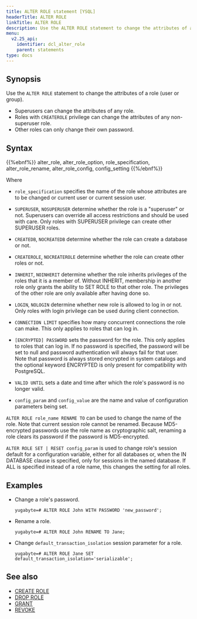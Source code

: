 ```yaml
---
title: ALTER ROLE statement [YSQL]
headerTitle: ALTER ROLE
linkTitle: ALTER ROLE
description: Use the ALTER ROLE statement to change the attributes of a role (user or group).
menu:
  v2.25_api:
    identifier: dcl_alter_role
    parent: statements
type: docs
---
```


## Synopsis

Use the `ALTER ROLE` statement to change the attributes of a role (user or group).

- Superusers can change the attributes of any role.
- Roles with `CREATEROLE` privilege can change the attributes of any non-superuser role.
- Other roles can only change their own password.

## Syntax

{{%ebnf%}}
  alter_role,
  alter_role_option,
  role_specification,
  alter_role_rename,
  alter_role_config,
  config_setting
{{%/ebnf%}}

Where

- `role_specification` specifies the name of the role whose attributes are to be changed or current user or current session user.

- `SUPERUSER`, `NOSUPERUSER` determine whether the role is a "superuser" or not. Superusers can override all access restrictions and should be used with care.
Only roles with SUPERUSER privilege can create other SUPERUSER roles.
- `CREATEDB`, `NOCREATEDB` determine whether the role can create a database or not.
- `CREATEROLE`, `NOCREATEROLE` determine whether the role can create other roles or not.
- `INHERIT`, `NOINHERIT` determine whether the role inherits privileges of the roles that it is a member of.
Without INHERIT, membership in another role only grants the ability to SET ROLE to that other role. The privileges of the other role are only available after having done so.
- `LOGIN`, `NOLOGIN` determine whether new role is allowed to log in or not. Only roles with login privilege can be used during client connection.
- `CONNECTION LIMIT` specifies how many concurrent connections the role can make. This only applies to roles that can log in.
- `[ENCRYPTED] PASSWORD` sets the password for the role. This only applies to roles that can log in.
If no password is specified, the password will be set to null and password authentication will always fail for that user.
Note that password is always stored encrypted in system catalogs and the optional keyword ENCRYPTED is only present for compatibility with PostgreSQL.
- `VALID UNTIL` sets a date and time after which the role's password is no longer valid.

- `config_param` and `config_value` are the name and value of configuration parameters being set.

`ALTER ROLE role_name RENAME TO` can be used to change the name of the role. Note that current session role cannot be renamed.
Because MD5-encrypted passwords use the role name as cryptographic salt, renaming a role clears its password if the password is MD5-encrypted.

`ALTER ROLE SET | RESET config_param` is used to change role's session default for a configuration variable, either for all databases or, when the IN DATABASE clause is specified, only for sessions in the named database. If ALL is specified instead of a role name, this changes the setting for all roles.

## Examples

- Change a role's password.

  ```plpgsql
  yugabyte=# ALTER ROLE John WITH PASSWORD 'new_password';
  ```

- Rename a role.

  ```plpgsql
  yugabyte=# ALTER ROLE John RENAME TO Jane;
  ```

- Change `default_transaction_isolation` session parameter for a role.

  ```plpgsql
  yugabyte=# ALTER ROLE Jane SET default_transaction_isolation='serializable';
  ```

## See also

- [CREATE ROLE](../dcl_create_role)
- [DROP ROLE](../dcl_drop_role)
- [GRANT](../dcl_grant)
- [REVOKE](../dcl_revoke)
